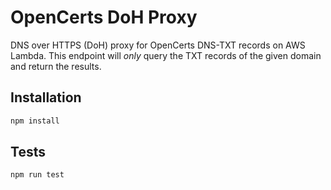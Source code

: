 # OpenCerts DoH Proxy

DNS over HTTPS (DoH) proxy for OpenCerts DNS-TXT records on AWS Lambda. This endpoint will _only_ query the TXT records of the given domain and return the results.

## Installation

```bash
npm install
```

## Tests

```bash
npm run test
```
